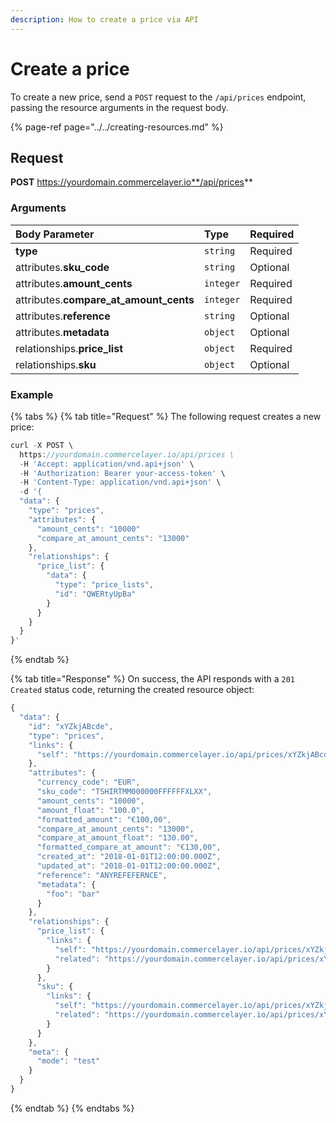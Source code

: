```yaml
---
description: How to create a price via API
---
```


# Create a price

To create a new price, send a `POST` request to the `/api/prices` endpoint, passing the resource arguments in the request body.

{% page-ref page="../../creating-resources.md" %}

## Request

**POST** https://yourdomain.commercelayer.io**/api/prices**

### Arguments

| Body Parameter | Type | Required |
| :--- | :--- | :--- |
| **type** | `string` | Required |
| attributes.**sku\_code** | `string` | Optional |
| attributes.**amount\_cents** | `integer` | Required |
| attributes.**compare\_at\_amount\_cents** | `integer` | Required |
| attributes.**reference** | `string` | Optional |
| attributes.**metadata** | `object` | Optional |
| relationships.**price\_list** | `object` | Required |
| relationships.**sku** | `object` | Optional |

### Example

{% tabs %}
{% tab title="Request" %}
The following request creates a new price:

```javascript
curl -X POST \
  https://yourdomain.commercelayer.io/api/prices \
  -H 'Accept: application/vnd.api+json' \
  -H 'Authorization: Bearer your-access-token' \
  -H 'Content-Type: application/vnd.api+json' \
  -d '{
  "data": {
    "type": "prices",
    "attributes": {
      "amount_cents": "10000"
      "compare_at_amount_cents": "13000"
    },
    "relationships": {
      "price_list": {
        "data": {
          "type": "price_lists",
          "id": "QWERtyUpBa"
        }
      }
    }
  }
}'
```
{% endtab %}

{% tab title="Response" %}
On success, the API responds with a `201 Created` status code, returning the created resource object:

```javascript
{
  "data": {
    "id": "xYZkjABcde",
    "type": "prices",
    "links": {
      "self": "https://yourdomain.commercelayer.io/api/prices/xYZkjABcde"
    },
    "attributes": {
      "currency_code": "EUR",
      "sku_code": "TSHIRTMM000000FFFFFFXLXX",
      "amount_cents": "10000",
      "amount_float": "100.0",
      "formatted_amount": "€100,00",
      "compare_at_amount_cents": "13000",
      "compare_at_amount_float": "130.00",
      "formatted_compare_at_amount": "€130,00",
      "created_at": "2018-01-01T12:00:00.000Z",
      "updated_at": "2018-01-01T12:00:00.000Z",
      "reference": "ANYREFEFERNCE",
      "metadata": {
        "foo": "bar"
      }
    },
    "relationships": {
      "price_list": {
        "links": {
          "self": "https://yourdomain.commercelayer.io/api/prices/xYZkjABcde/relationships/price_list",
          "related": "https://yourdomain.commercelayer.io/api/prices/xYZkjABcde/price_list"
        }
      },
      "sku": {
        "links": {
          "self": "https://yourdomain.commercelayer.io/api/prices/xYZkjABcde/relationships/sku",
          "related": "https://yourdomain.commercelayer.io/api/prices/xYZkjABcde/sku"
        }
      }
    },
    "meta": {
      "mode": "test"
    }
  }
}
```
{% endtab %}
{% endtabs %}

